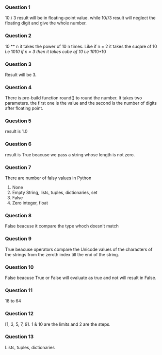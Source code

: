 ### Question 1
10 / 3 result will be in floating-point value. while 10//3 result will neglect the floating digit and give the whole number.

### Question 2
10 ** n it takes the power of 10 n times. Like if n = 2  it takes the suqare of 10 i.e 10*10 if n = 3 then it takes cube of 10
i.e 10*10*10 

### Question 3
Result will be 3. 

### Question 4
There is pre-build function round() to round the number. It takes two parameters. the first one is the value and the second is the number of digits after floating point.

### Question 5
result is 1.0

### Question 6
result is True beacuse we pass a string whose length is not zero.

### Question 7
There are number of falsy values in Python
1) None
2) Empty String, lists, tuples, dictionaries, set
3) False
4) Zero integer, float

### Question 8
False beacuse it compare the type whoch doesn't match

### Question 9
True beacuse operators compare the Unicode values of the characters of the strings from the zeroth index till the end of the string.

### Question 10
False beacuse True or False will evaluate as true and not will result in False.

### Question 11
18 to 64

### Question 12
[1, 3, 5, 7, 9]. 1 & 10 are the limits and 2 are the steps.

### Question 13
Lists, tuples, dictionaries